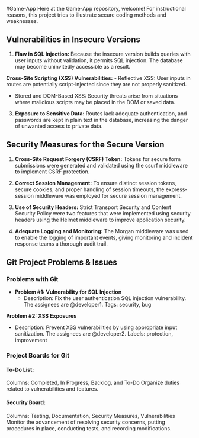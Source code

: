 #Game-App
Here at the Game-App repository, welcome! For instructional reasons, this project tries to illustrate secure coding methods and weaknesses.

## Vulnerabilities in Insecure Versions

1. **Flaw in SQL Injection:**
   Because the insecure version builds queries with user inputs without validation, it permits SQL injection. The database may become uninvitedly accessible as a result.

**Cross-Site Scripting (XSS) Vulnerabilities:** - Reflective XSS: User inputs in routes are potentially script-injected since they are not properly sanitized.
   - Stored and DOM-Based XSS: Security threats arise from situations where malicious scripts may be placed in the DOM or saved data.

3. **Exposure to Sensitive Data:**
   Routes lack adequate authentication, and passwords are kept in plain text in the database, increasing the danger of unwanted access to private data.

## Security Measures for the Secure Version

1. **Cross-Site Request Forgery (CSRF) Token:** Tokens for secure form submissions were generated and validated using the csurf middleware to implement CSRF protection.


2. **Correct Session Management:** To ensure distinct session tokens, secure cookies, and proper handling of session timeouts, the express-session middleware was employed for secure session management.

3. **Use of Security Headers:** Strict Transport Security and Content Security Policy were two features that were implemented using security headers using the Helmet middleware to improve application security.

4. **Adequate Logging and Monitoring:** The Morgan middleware was used to enable the logging of important events, giving monitoring and incident response teams a thorough audit trail.

## Git Project Problems & Issues

### Problems with Git

- **Problem #1: Vulnerability for SQL Injection**
  - Description: Fix the user authentication SQL injection vulnerability.
  The assignees are @developer1. Tags: security, bug

**Problem #2: XSS Exposures**
  - Description: Prevent XSS vulnerabilities by using appropriate input sanitization.
  The assignees are @developer2. Labels: protection, improvement

### Project Boards for Git

#### To-Do List:
Columns: Completed, In Progress, Backlog, and To-Do
Organize duties related to vulnerabilities and features.

#### Security Board:
Columns: Testing, Documentation, Security Measures, Vulnerabilities
Monitor the advancement of resolving security concerns, putting procedures in place, conducting tests, and recording modifications.
